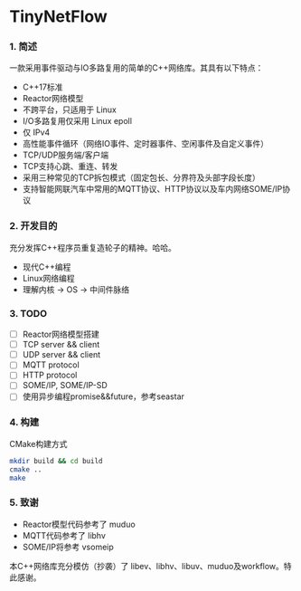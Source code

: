 # TinyNetFlow
### 1. 简述

一款采用事件驱动与IO多路复用的简单的C++网络库。其具有以下特点：
- C++17标准
- Reactor网络模型
- 不跨平台，只适用于 Linux
- I/O多路复用仅采用 Linux epoll
- 仅 IPv4
- 高性能事件循环（网络IO事件、定时器事件、空闲事件及自定义事件）
- TCP/UDP服务端/客户端
- TCP支持心跳、重连、转发
- 采用三种常见的TCP拆包模式（固定包长、分界符及头部字段长度）
- 支持智能网联汽车中常用的MQTT协议、HTTP协议以及车内网络SOME/IP协议

### 2. 开发目的

充分发挥C++程序员重复造轮子的精神。哈哈。

- 现代C++编程
- Linux网络编程
- 理解内核 -> OS -> 中间件脉络

### 3. TODO
- [ ] Reactor网络模型搭建
- [ ] TCP server && client
- [ ] UDP server && client
- [ ] MQTT protocol
- [ ] HTTP protocol
- [ ] SOME/IP, SOME/IP-SD
- [ ] 使用异步编程promise&&future，参考seastar
### 4. 构建

CMake构建方式

```bash
mkdir build && cd build
cmake ..
make
```

### 5. 致谢
- Reactor模型代码参考了 muduo
- MQTT代码参考了 libhv
- SOME/IP将参考 vsomeip

本C++网络库充分模仿（抄袭）了 libev、libhv、libuv、muduo及workflow。特此感谢。

